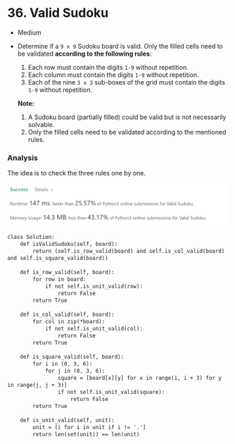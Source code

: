 # 36. Valid Sudoku

* Medium
*   Determine if a `9 x 9` Sudoku board is valid. Only the filled cells need to be validated **according to the following rules**:

    1. Each row must contain the digits `1-9` without repetition.
    2. Each column must contain the digits `1-9` without repetition.
    3. Each of the nine `3 x 3` sub-boxes of the grid must contain the digits `1-9` without repetition.

    **Note:**

    1. A Sudoku board (partially filled) could be valid but is not necessarily solvable.
    2. Only the filled cells need to be validated according to the mentioned rules.

    &#x20;

### Analysis

The idea is to check the three rules one by one.&#x20;

![](<../.gitbook/assets/image (17) (1) (1) (1) (1) (1).png>)

```
class Solution:
    def isValidSudoku(self, board):
        return (self.is_row_valid(board) and self.is_col_valid(board) and self.is_square_valid(board))

    def is_row_valid(self, board):
        for row in board:
            if not self.is_unit_valid(row):
                return False
        return True

    def is_col_valid(self, board):
        for col in zip(*board):
            if not self.is_unit_valid(col):
                return False
        return True

    def is_square_valid(self, board):
        for i in (0, 3, 6):
            for j in (0, 3, 6):
                square = [board[x][y] for x in range(i, i + 3) for y in range(j, j + 3)]
                if not self.is_unit_valid(square):
                    return False
        return True

    def is_unit_valid(self, unit):
        unit = [i for i in unit if i != '.']
        return len(set(unit)) == len(unit)
```
